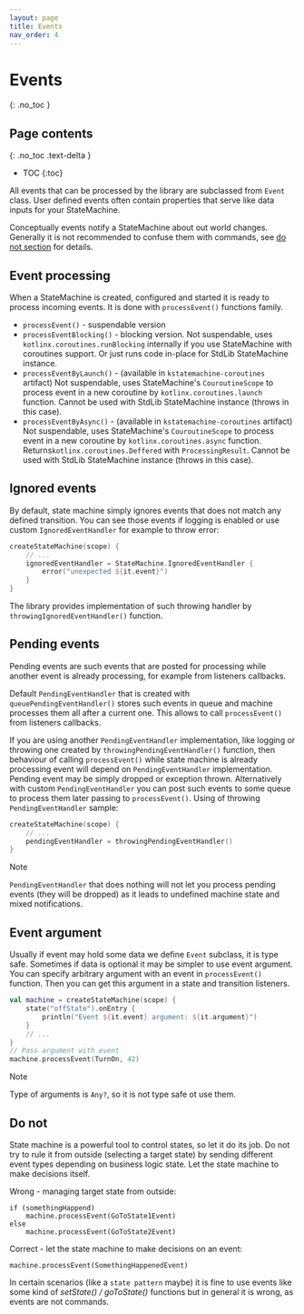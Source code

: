 ```yaml
---
layout: page
title: Events
nav_order: 4
---
```


# Events
{: .no_toc }

## Page contents
{: .no_toc .text-delta }

- TOC
{:toc}

All events that can be processed by the library are subclassed from `Event` class.
User defined events often contain properties that serve like data inputs for your StateMachine.

Conceptually events notify a StateMachine about out world changes.
Generally it is not recommended to confuse them with commands, see [do not section](#do-not) for details.

## Event processing

When a StateMachine is created, configured and started it is ready to process incoming events.
It is done with `processEvent()` functions family.

* `processEvent()` - suspendable version
* `processEventBlocking()` - blocking version. Not suspendable, uses `kotlinx.coroutines.runBlocking`
  internally if you use StateMachine with coroutines support. Or just runs code in-place for StdLib StateMachine
  instance.
* `processEventByLaunch()` - (available in `kstatemachine-coroutines` artifact) Not suspendable, uses StateMachine's
  `CouroutineScope` to process event in a new coroutine by `kotlinx.coroutines.launch` function.
  Cannot be used with StdLib StateMachine instance (throws in this case).
* `processEventByAsync()` - (available in `kstatemachine-coroutines` artifact) Not suspendable, uses StateMachine's
  `CouroutineScope` to process event in a new coroutine by `kotlinx.coroutines.async` function.
  Returns`kotlinx.coroutines.Deffered` with `ProcessingResult`.
  Cannot be used with StdLib StateMachine instance (throws in this case).

## Ignored events

By default, state machine simply ignores events that does not match any defined transition. You can see those events if
logging is enabled or use custom `IgnoredEventHandler` for example to throw error:

```kotlin
createStateMachine(scope) {
    // ...
    ignoredEventHandler = StateMachine.IgnoredEventHandler {
        error("unexpected ${it.event}")
    }
}
```

The library provides implementation of such throwing handler by `throwingIgnoredEventHandler()` function.

## Pending events

Pending events are such events that are posted for processing while another event is already processing, for example
from listeners callbacks.

Default `PendingEventHandler` that is created with `queuePendingEventHandler()` stores such events in queue and machine
processes them all after a current one. This allows to call `processEvent()` from listeners callbacks.

If you are using another `PendingEventHandler` implementation, like logging or throwing one created by
`throwingPendingEventHandler()` function, then behaviour of calling `processEvent()` while state machine is already
processing event will depend on `PendingEventHandler` implementation. Pending event may be simply dropped or exception
thrown. Alternatively with custom `PendingEventHandler` you can post such events to some queue to process them later
passing to `processEvent()`. Using of throwing `PendingEventHandler` sample:

```kotlin
createStateMachine(scope) {
    // ...
    pendingEventHandler = throwingPendingEventHandler()
}
```

> [!NOTE]
> `PendingEventHandler` that does nothing will not let you process pending events (they will be dropped) as it
> leads to undefined machine state and mixed notifications.

## Event argument

Usually if event may hold some data we define `Event` subclass, it is type safe. Sometimes if data is optional it may be
simpler to use event argument. You can specify arbitrary argument with an event in `processEvent()` function. Then you
can get this argument in a state and transition listeners.

```kotlin
val machine = createStateMachine(scope) {
    state("offState").onEntry {
        println("Event ${it.event} argument: ${it.argument}")
    }
    // ...
}
// Pass argument with event
machine.processEvent(TurnOn, 42)
```

> [!NOTE]
> Type of arguments is `Any?`, so it is not type safe ot use them.

## Do not

State machine is a powerful tool to control states, so let it do its job. Do not try to rule it from outside
(selecting a target state) by sending different event types depending on business logic state. Let the state machine
to make decisions itself.

Wrong - managing target state from outside:

```kotin
if (somethingHappend)
    machine.processEvent(GoToState1Event)
else 
    machine.processEvent(GoToState2Event)
```

Correct - let the state machine to make decisions on an event:

```kotin
machine.processEvent(SomethingHappenedEvent)
```

In certain scenarios (like a `state pattern` maybe) it is fine to use events like some kind of _setState() /
goToState()_
functions but in general it is wrong, as events are not commands.